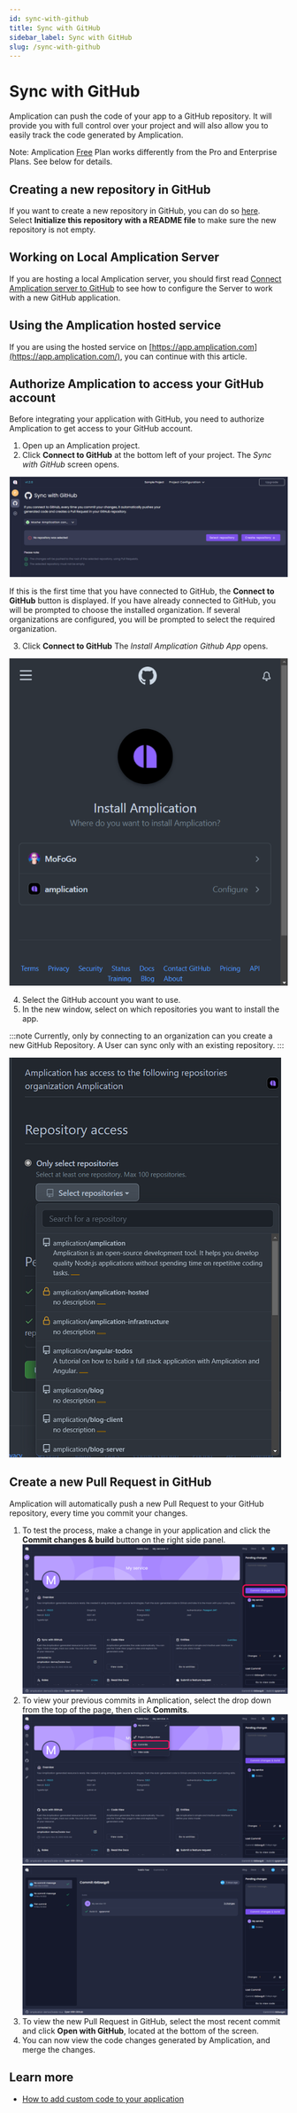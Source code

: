 ```yaml
---
id: sync-with-github
title: Sync with GitHub
sidebar_label: Sync with GitHub
slug: /sync-with-github
---
```


# Sync with GitHub


Amplication can push the code of your app to a GitHub repository. It will provide you with full control over your project and will also allow you to easily track the code generated by Amplication.

Note: Amplication [Free](https://www.notion.so/Docs-Enhanced-GitHub-Sync-1d39a40d39644b06a977821edc5728bf) Plan works differently from the Pro and Enterprise Plans. See below for details. 

## Creating a new repository in GitHub

If you want to create a new repository in GitHub, you can do so [here](https://github.com/new). Select **Initialize this repository with a README file** to make sure the new repository is not empty.

## Working on Local Amplication Server

If you are hosting a local Amplication server, you should first read [Connect Amplication server to GitHub](https://docs.amplication.com/running-amplication-platform/connect-server-to-github/) to see how to configure the Server to work with a new GitHub application.

## Using the Amplication hosted service

If you are using the hosted service on [https://app.amplication.com](https://app.amplication.com/), you can continue with this article.

## Authorize Amplication to access your GitHub account[](https://docs.amplication.com/sync-with-github/#authorize-amplication-to-access-your-github-account)

Before integrating your application with GitHub, you need to authorize Amplication to get access to your GitHub account.

1. Open up an Amplication project.
2. Click **Connect to GitHub** at the bottom left of your project. The _Sync with GitHub_ screen opens.

![](./assets/sync-with-github/sync-with-github.png)

If this is the first time that you have connected to GitHub, the **Connect to GitHub** button is displayed.
If you have already connected to GitHub, you will be prompted to choose the installed organization. If several organizations are configured, you will be prompted to select the required organization.

3. Click **Connect to GitHub**
   The _Install Amplication Github App_ opens.

![](./assets/sync-with-github/install_amplication.png)

4. Select the GitHub account you want to use.
5. In the new window, select on which repositories you want to install the app.

:::note
Currently, only by connecting to an organization can you create a new GitHub Repository. A User can sync only with an existing repository.
:::

![](./assets/sync-with-github/Select-repository-2.png)

## Create a new Pull Request in GitHub

Amplication will automatically push a new Pull Request to your GitHub repository, every time you commit your changes.

1. To test the process, make a change in your application and click the **Commit changes & build** button on the right side panel.
   ![Amplication service dashboard with "Commit changes & build" button outlined.](./assets/sync-with-github/commit-changes-and-build.png)
2. To view your previous commits in Amplication, select the drop down from the top of the page, then click **Commits**.
   ![Amplication service dashboard with "Commits" button outlined.](./assets/sync-with-github/commits-dropdown.png)
   ![Amplication commits history.](./assets/sync-with-github/commits-history.png)
3. To view the new Pull Request in GitHub, select the most recent commit and click **Open with GitHub**, located at the bottom of the screen.
4. You can now view the code changes generated by Amplication, and merge the changes.

## Learn more

- [How to add custom code to your application](/how-to/custom-code)
